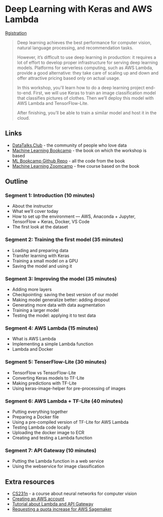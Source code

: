 # Deep Learning with Keras and AWS Lambda

[Rgistration](https://learning.oreilly.com/live-events/deep-learning-with-keras-and-aws-lambda/0636920060925/0636920060924/)

> Deep learning achieves the best performance for computer vision, natural language processing, and recommendation tasks.
> 
> However, it’s difficult to use deep learning in production: it requires a lot of effort to develop proper infrastructure for serving deep learning models. Platforms for serverless computing, such as AWS Lambda, provide a good alternative: they take care of scaling up and down and offer attractive pricing based only on actual usage.
> 
> In this workshop, you'll learn how to do a deep learning project end-to-end. First, we will use Keras to train an image classification model that classifies pictures of clothes. Then we’ll deploy this model with AWS Lambda and TensorFlow-Lite.
>
> After finishing, you’ll be able to train a similar model and host it in the cloud. 

## Links

* [DataTalks.Club](https://datatalks.club/) - the community of people who love data
* [Machine Learning Bookcamp](https://mlbookcamp.com/) - the book on which the workshop is based
* [ML Bookcamp Github Repo](https://github.com/alexeygrigorev/mlbookcamp-code) - all the code from the book
* [Machine Learning Zoomcamp](http://mlzoomcamp.com/) - free course based on the book


## Outline

### Segment 1: Introduction (10 minutes)

* About the instructor
* What we’ll cover today
* How to set up the environment — AWS, Anaconda + Jupyter, TensorFlow + Keras, Docker, VS Code
* The first look at the dataset

### Segment 2: Training the first model (35 minutes)

* Loading and preparing data
* Transfer learning with Keras
* Training a small model on a GPU
* Saving the model and using it

### Segment 3: Improving the model (35 minutes)

* Adding more layers
* Checkpointing: saving the best version of our model
* Making model generalize better: adding dropout
* Generating more data with data augmentation
* Training a larger model
* Testing the model: applying it to test data

### Segment 4: AWS Lambda (15 minutes)

* What is AWS Lambda
* Implementing a simple Lambda function
* Lambda and Docker 

### Segment 5: TenserFlow-Lite (30 minutes)

* TensorFlow vs TensorFlow-Lite
* Converting Keras models to TF-Lite
* Making predictions with TF-Lite
* Using keras-image-helper for pre-processing of images

### Segment 6: AWS Lambda + TF-Lite (40 minutes)

* Putting everything together
* Preparing a Docker file 
* Using a pre-compiled version of TF-Lite for AWS Lambda
* Testing Lambda code locally
* Uploading the docker image to ECR 
* Creating and testing a Lambda function
  
### Segment 7: API Gateway (10 minutes)

* Putting the Lambda function in a web service
* Using the webservice for image classification


## Extra resources

* [CS231n](https://cs231n.github.io/) - a course about neural networks for computer vision
* [Creating an AWS account](https://mlbookcamp.com/article/aws)
* [Tutorial about Lambda and API Gateway](https://github.com/alexeygrigorev/aws-lambda-docker/blob/main/guide.md)
* [Requesting a quota increase for AWS Sagemaker](https://livebook.manning.com/book/machine-learning-bookcamp/appendix-e)